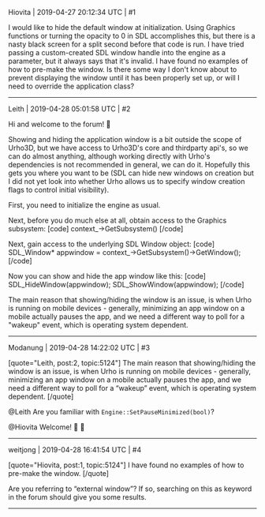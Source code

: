 Hiovita | 2019-04-27 20:12:34 UTC | #1

I would like to hide the default window at initialization. Using Graphics functions or turning the opacity to 0 in SDL accomplishes this, but there is a nasty black screen for a split second before that code is run. I have tried passing a custom-created SDL window handle into the engine as a parameter, but it always says that it's invalid. I have found no examples of how to pre-make the window. Is there some way I don't know about to prevent displaying the window until it has been properly set up, or will I need to override the application class?

-------------------------

Leith | 2019-04-28 05:01:58 UTC | #2

Hi and welcome to the forum! :confetti_ball:

Showing and hiding the application window is a bit outside the scope of Urho3D, but we have access to Urho3D's core and thirdparty api's, so we can do almost anything, although working directly with Urho's dependencies is not recommended in general, we can do it.
Hopefully this gets you where you want to be (SDL can hide new windows on creation but I did not yet look into whether Urho allows us to specify window creation flags to control initial visibility).


First, you need to initialize the engine as usual.

Next, before you do much else at all, obtain access to the Graphics subsystem:
[code]
context_->GetSubsystem<Graphics>()
[/code]

Next, gain access to the underlying SDL Window object:
[code]
SDL_Window* appwindow = context_->GetSubsystem<Graphics>()->GetWindow();
[/code]

Now you can show and hide the app window like this:
[code]
SDL_HideWindow(appwindow);
SDL_ShowWindow(appwindow);
[/code]

The main reason that showing/hiding the window is an issue, is when Urho is running on mobile devices - generally, minimizing an app window on a mobile actually pauses the app, and we need a different way to poll for a "wakeup" event, which is operating system dependent.

-------------------------

Modanung | 2019-04-28 14:22:02 UTC | #3

[quote="Leith, post:2, topic:5124"]
The main reason that showing/hiding the window is an issue, is when Urho is running on mobile devices - generally, minimizing an app window on a mobile actually pauses the app, and we need a different way to poll for a “wakeup” event, which is operating system dependent.
[/quote]

@Leith Are you familiar with `Engine::SetPauseMinimized(bool)`?

@Hiovita Welcome! :confetti_ball: :slightly_smiling_face:

-------------------------

weitjong | 2019-04-28 16:41:54 UTC | #4

[quote="Hiovita, post:1, topic:5124"]
I have found no examples of how to pre-make the window.
[/quote]

Are you referring to “external window”? If so, searching on this as keyword in the forum should give you some results.

-------------------------


